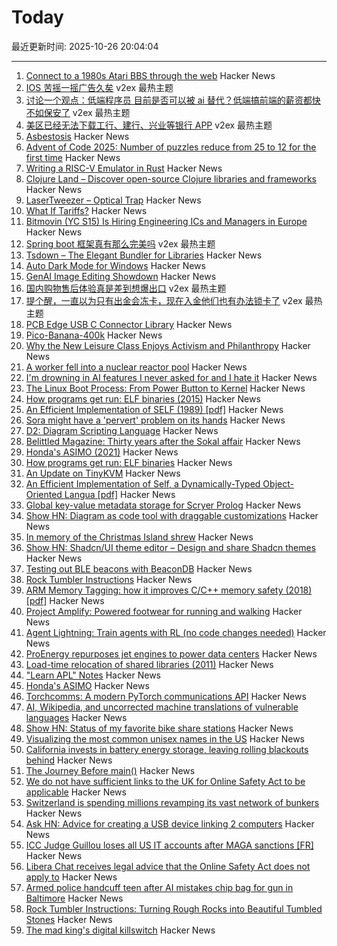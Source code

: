 # Today

最近更新时间: 2025-10-26 20:04:04

--- 
1. [Connect to a 1980s Atari BBS through the web](https://www.southernamis.com/ataribbsconnect) Hacker News
2. [IOS 苦摇一摇广告久矣](https://www.v2ex.com/t/1168406) v2ex 最热主题
3. [讨论一个观点：低端程序员 目前是否可以被 ai 替代？低端搞前端的薪资都快不如保安了](https://www.v2ex.com/t/1168386) v2ex 最热主题
4. [美区已经无法下载工行、建行、兴业等银行 APP](https://www.v2ex.com/t/1168383) v2ex 最热主题
5. [Asbestosis](https://diamondgeezer.blogspot.com/2025/10/asbestosis.html) Hacker News
6. [Advent of Code 2025: Number of puzzles reduce from 25 to 12 for the first time](https://adventofcode.com/2025/about#faq_num_days) Hacker News
7. [Writing a RISC-V Emulator in Rust](https://book.rvemu.app/) Hacker News
8. [Clojure Land – Discover open-source Clojure libraries and frameworks](https://clojure.land/) Hacker News
9. [LaserTweezer – Optical Trap](https://www.gaudi.ch/GaudiLabs/?page_id=578) Hacker News
10. [What If Tariffs?](https://www.swatch.com/en-en/what-if-tariffs-so34z106/SO34Z106.html) Hacker News
11. [Bitmovin (YC S15) Is Hiring Engineering ICs and Managers in Europe](https://bitmovin.com/careers) Hacker News
12. [Spring boot 框架真有那么完美吗](https://www.v2ex.com/t/1168385) v2ex 最热主题
13. [Tsdown – The Elegant Bundler for Libraries](https://tsdown.dev/) Hacker News
14. [Auto Dark Mode for Windows](https://github.com/AutoDarkMode/Windows-Auto-Night-Mode) Hacker News
15. [GenAI Image Editing Showdown](https://genai-showdown.specr.net/) Hacker News
16. [国内购物售后体验真是差到想爆出口](https://www.v2ex.com/t/1168390) v2ex 最热主题
17. [提个醒，一直以为只有出金会冻卡，现在入金他们也有办法锁卡了](https://www.v2ex.com/t/1168381) v2ex 最热主题
18. [PCB Edge USB C Connector Library](https://github.com/AnasMalas/pcb-edge-usb-c) Hacker News
19. [Pico-Banana-400k](https://github.com/apple/pico-banana-400k) Hacker News
20. [Why the New Leisure Class Enjoys Activism and Philanthropy](https://letter.palladiummag.com/p/early-article-why-the-new-leisure) Hacker News
21. [A worker fell into a nuclear reactor pool](https://www.nrc.gov/reading-rm/doc-collections/event-status/event/2025/20251022en?brid=vscAjql9kZL1FfGE7TYHVw#en57996:~:text=TRANSPORT%20OF%20CONTAMINATED%20PERSON%20OFFSITE) Hacker News
22. [I'm drowning in AI features I never asked for and I hate it](https://www.makeuseof.com/ai-features-being-rammed-down-our-throats/) Hacker News
23. [The Linux Boot Process: From Power Button to Kernel](https://www.0xkato.xyz/linux-boot/) Hacker News
24. [How programs get run: ELF binaries (2015)](https://lwn.net/Articles/631631/) Hacker News
25. [An Efficient Implementation of SELF (1989) [pdf]](https://courses.cs.washington.edu/courses/cse501/15sp/papers/chambers.pdf) Hacker News
26. [Sora might have a 'pervert' problem on its hands](https://www.businessinsider.com/sora-video-openai-fetish-content-my-face-problem-2025-10) Hacker News
27. [D2: Diagram Scripting Language](https://d2lang.com/tour/intro/) Hacker News
28. [Belittled Magazine: Thirty years after the Sokal affair](https://thebaffler.com/salvos/belittled-magazine-robbins) Hacker News
29. [Honda's ASIMO (2021)](https://www.robotsgottalents.com/post/asimo) Hacker News
30. [How programs get run: ELF binaries](https://lwn.net/Articles/631631/) Hacker News
31. [An Update on TinyKVM](https://fwsgonzo.medium.com/an-update-on-tinykvm-7a38518e57e9) Hacker News
32. [An Efficient Implementation of Self, a Dynamically-Typed Object-Oriented Langua [pdf]](https://courses.cs.washington.edu/courses/cse501/15sp/papers/chambers.pdf) Hacker News
33. [Global key-value metadata storage for Scryer Prolog](https://github.com/jjtolton/environment.pl) Hacker News
34. [Show HN: Diagram as code tool with draggable customizations](https://github.com/RohanAdwankar/oxdraw) Hacker News
35. [In memory of the Christmas Island shrew](https://news.mongabay.com/2025/10/in-memory-of-the-christmas-island-shrew/) Hacker News
36. [Show HN: Shadcn/UI theme editor – Design and share Shadcn themes](https://shadcnthemer.com) Hacker News
37. [Testing out BLE beacons with BeaconDB](https://blog.matthewbrunelle.com/testing-out-ble-beacons-with-beacondb/) Hacker News
38. [Rock Tumbler Instructions](https://rocktumbler.com/tips/rock-tumbler-instructions/) Hacker News
39. [ARM Memory Tagging: how it improves C/C++ memory safety (2018) [pdf]](https://llvm.org/devmtg/2018-10/slides/Serebryany-Stepanov-Tsyrklevich-Memory-Tagging-Slides-LLVM-2018.pdf) Hacker News
40. [Project Amplify: Powered footwear for running and walking](https://about.nike.com/en/newsroom/releases/nike-project-amplify-official-images) Hacker News
41. [Agent Lightning: Train agents with RL (no code changes needed)](https://github.com/microsoft/agent-lightning) Hacker News
42. [ProEnergy repurposes jet engines to power data centers](https://www.datacenterdynamics.com/en/news/proenergy-offers-repurposed-jet-engines-to-data-cent/) Hacker News
43. [Load-time relocation of shared libraries (2011)](https://eli.thegreenplace.net/2011/08/25/load-time-relocation-of-shared-libraries/) Hacker News
44. ["Learn APL" Notes](https://luksamuk.codes/pages/learn-apl.html) Hacker News
45. [Honda's ASIMO](https://www.robotsgottalents.com/post/asimo) Hacker News
46. [Torchcomms: A modern PyTorch communications API](https://pytorch.org/blog/torchcomms/) Hacker News
47. [AI, Wikipedia, and uncorrected machine translations of vulnerable languages](https://www.technologyreview.com/2025/09/25/1124005/ai-wikipedia-vulnerable-languages-doom-spiral/) Hacker News
48. [Show HN: Status of my favorite bike share stations](https://blog.alexboden.ca/toronto-bike-share-status/) Hacker News
49. [Visualizing the most common unisex names in the US](https://nameplay.org/blog/common-unisex-names-by-gender-ratio) Hacker News
50. [California invests in battery energy storage, leaving rolling blackouts behind](https://www.latimes.com/environment/story/2025-10-17/california-made-it-through-another-summer-without-a-flex-alert) Hacker News
51. [The Journey Before main()](https://amit.prasad.me/blog/before-main) Hacker News
52. [We do not have sufficient links to the UK for Online Safety Act to be applicable](https://libera.chat/news/advised) Hacker News
53. [Switzerland is spending millions revamping its vast network of bunkers](https://www.washingtonpost.com/world/2025/10/25/switzerland-nuclear-bunkers-overhaul/) Hacker News
54. [Ask HN: Advice for creating a USB device linking 2 computers](https://news.ycombinator.com/item?id=45706169) Hacker News
55. [ICC Judge Guillou loses all US IT accounts after MAGA sanctions [FR]](https://www.franceinfo.fr/replay-radio/nouveau-monde/quand-les-sanctions-internationales-emises-par-washington-imposent-une-vie-deconnectee-a-un-magistrat-francais_7545724.html) Hacker News
56. [Libera Chat receives legal advice that the Online Safety Act does not apply to](https://libera.chat/news/advised) Hacker News
57. [Armed police handcuff teen after AI mistakes chip bag for gun in Baltimore](https://www.bbc.com/news/articles/cgjdlx92lylo) Hacker News
58. [Rock Tumbler Instructions: Turning Rough Rocks into Beautiful Tumbled Stones](https://rocktumbler.com/tips/rock-tumbler-instructions/) Hacker News
59. [The mad king's digital killswitch](https://pluralistic.net/2025/10/20/post-american-internet/#huawei-with-american-characteristics) Hacker News
